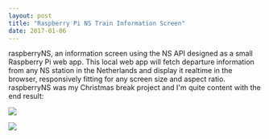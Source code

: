 ```yaml
---
layout: post
title: "Raspberry Pi NS Train Information Screen"
date: 2017-01-06
---
```


raspberryNS, an information screen using the NS API designed as a small Raspberry Pi web app. This local web app will fetch departure information from any NS station in the Netherlands and display it realtime in the browser, responsively fitting for any screen size and aspect ratio. raspberryNS was my Christmas break project and I'm quite content with the end result:

<a href= "https://github.com/vdveen/raspberryNS"><img src="https://camo.githubusercontent.com/b726eeaa7e5cb6734963be6c89ce18b52561c959/687474703a2f2f692e696d6775722e636f6d2f485174717132736d2e6a7067"></img></a>

<a href= "https://github.com/vdveen/raspberryNS"><img src="https://camo.githubusercontent.com/0b6059baab6434d5eafc69548f92e437a452805e/687474703a2f2f692e696d6775722e636f6d2f33796a5861774b6d2e706e67"></img></a>
